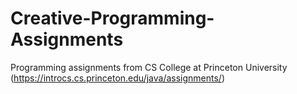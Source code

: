 # Creative-Programming-Assignments
Programming assignments from CS College at Princeton University (https://introcs.cs.princeton.edu/java/assignments/)
